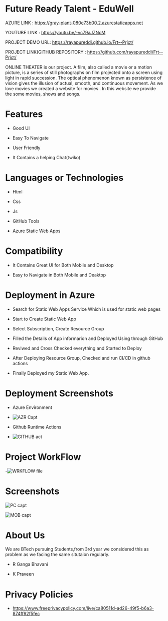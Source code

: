 # Future Ready Talent - EduWell



AZURE LINK : https://gray-plant-080e73b00.2.azurestaticapps.net

YOUTUBE LINK : https://youtu.be/-vc79aJZNcM

PROJECT DEMO URL: https://rayapureddi.github.io/Frt--Prjct/

PROJECT LINK(GITHUB REPOSITORY : https://github.com/rayapureddi/Frt--Prjct/



ONLINE THEATER is our project. A film, also called a movie or a motion picture, is a series of still photographs on film projected onto a screen using light in rapid succession. The optical phenomenon known as persistence of vision gives the illusion of actual, smooth, and continuous movement. As we love movies we created a website for movies . In this website we provide the some movies, shows and songs. 

# Features
-  Good UI

-  Easy To Navigate

-  User Friendly

-  It Contains a helping Chat(twiko)



# Languages or Technologies

-  Html

-  Css

-  Js

-  GitHub Tools

-  Azure Static Web Apps

# Compatibility
 -  It Contains Great UI for Both Mobile and Desktop
 
 -  Easy to Navigate in Both Mobile and Deaktop

# Deployment in Azure

-  Search for Static Web Apps Service Which is used for static web pages

-  Start to Create Static Web App

-  Select Subscription, Create Resource Group 

-  Filled the Details of App informarion and Deployed Using through GitHub

-  Reviwed and Cross Checked everything and Started to Deploy 

-  After Deploying Resource Group, Checked and run CI/CD in github actions 

-  Finally Deployed my Static Web App.

# Deployment  Screenshots

- Azure Environment

- ![AZR Capt](https://user-images.githubusercontent.com/112306093/199579957-ad0431c8-3918-48d1-ad1b-c3d96dcf0c00.jpg)


- Github Runtime Actions

- ![GITHUB act](https://user-images.githubusercontent.com/112306093/199579995-49e4e9dd-b76f-45e4-ab67-1f6dc2727647.jpg)


# Project WorkFlow

-![WRKFLOW file](https://user-images.githubusercontent.com/112306093/199580046-8a222148-4c2e-4be8-8e42-13854644fbfe.jpg)

 
# Screenshots

![PC capt](https://user-images.githubusercontent.com/112306093/199580108-66938627-e5d4-4540-8fc3-a5bc57069e75.jpg)

![MOB capt](https://user-images.githubusercontent.com/112306093/199580148-1d3a2dd5-ea4c-4555-9f81-08a6eca95294.jpg)


# About Us
We are BTech pursuing Students,from 3rd year we considered this as problem as we facing the same situtaion regularly.

- R Ganga Bhavani

- K Praveen


# Privacy Policies
- https://www.freeprivacypolicy.com/live/ca80511d-ad26-49f5-b6a3-874ff92f5fec
